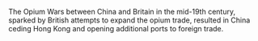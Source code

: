 The Opium Wars between China and Britain in the mid-19th century, sparked by British attempts to expand the opium trade, resulted in China ceding Hong Kong and opening additional ports to foreign trade.
